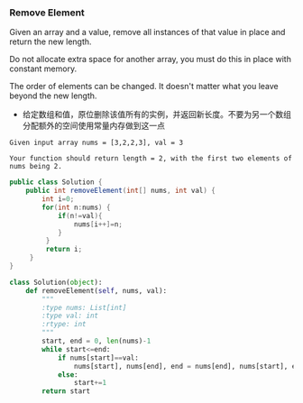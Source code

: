 ### Remove Element

Given an array and a value, remove all instances of that value in place and return the new length.

Do not allocate extra space for another array, you must do this in place with constant memory.

The order of elements can be changed. It doesn't matter what you leave beyond the new length.

* 给定数组和值，原位删除该值所有的实例，并返回新长度。不要为另一个数组分配额外的空间使用常量内存做到这一点

```
Given input array nums = [3,2,2,3], val = 3

Your function should return length = 2, with the first two elements of nums being 2.
```

``` java
public class Solution {
    public int removeElement(int[] nums, int val) {
        int i=0;
        for(int n:nums) {
            if(n!=val){
                nums[i++]=n;
            }
         }
         return i;
     }
}
```

``` python
class Solution(object):
    def removeElement(self, nums, val):
        """
        :type nums: List[int]
        :type val: int
        :rtype: int
        """
        start, end = 0, len(nums)-1
        while start<=end:
            if nums[start]==val:
                nums[start], nums[end], end = nums[end], nums[start], end-1
            else:
                start+=1
        return start
```